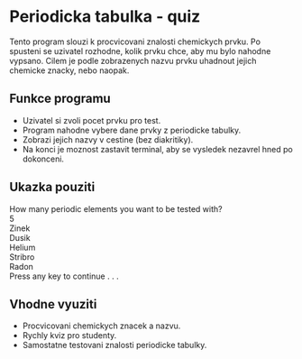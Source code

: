 # Periodicka tabulka - quiz

Tento program slouzi k procvicovani znalosti chemickych prvku. Po spusteni se uzivatel rozhodne, kolik prvku chce, aby mu bylo nahodne vypsano. Cilem je podle zobrazenych nazvu prvku uhadnout jejich chemicke znacky, nebo naopak.

## Funkce programu
- Uzivatel si zvoli pocet prvku pro test.
- Program nahodne vybere dane prvky z periodicke tabulky.
- Zobrazi jejich nazvy v cestine (bez diakritiky).
- Na konci je moznost zastavit terminal, aby se vysledek nezavrel hned po dokonceni.

## Ukazka pouziti
How many periodic elements you want to be tested with?  
5  
Zinek  
Dusik  
Helium  
Stribro  
Radon  
Press any key to continue . . .

## Vhodne vyuziti
- Procvicovani chemickych znacek a nazvu.
- Rychly kviz pro studenty.
- Samostatne testovani znalosti periodicke tabulky.
